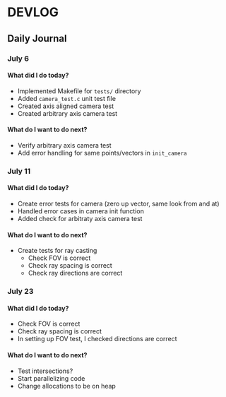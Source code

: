 # DEVLOG

## Daily Journal

### July 6

#### What did I do today?
- Implemented Makefile for `tests/` directory
- Added `camera_test.c` unit test file
- Created axis aligned camera test
- Created arbitrary axis camera test

#### What do I want to do next?
- Verify arbitrary axis camera test
- Add error handling for same points/vectors in `init_camera`

### July 11

#### What did I do today?
- Create error tests for camera (zero up vector, same look from and at)
- Handled error cases in camera init function
- Added check for arbitraty axis camera test

#### What do I want to do next?
- Create tests for ray casting
    - Check FOV is correct
    - Check ray spacing is correct
    - Check ray directions are correct

### July 23

#### What did I do today?
- Check FOV is correct
- Check ray spacing is correct
- In setting up FOV test, I checked directions are correct

#### What do I want to do next?
- Test intersections?
- Start parallelizing code
- Change allocations to be on heap

